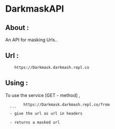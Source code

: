 # DarkmaskAPI

## About :

An API for masking Urls..

## Url :
    
        https://Darkmask.darkmash.repl.co

## Using :

To use the service [GET - method] ,
  ```
          https://Darkmask.darkmash.repl.co/from
    ```
    - give the url as url in headers
    
    - returns a masked url
